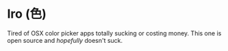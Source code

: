 # Iro (色)

Tired of OSX color picker apps totally sucking or costing money. This one is open source and _hopefully_ doesn't suck.
